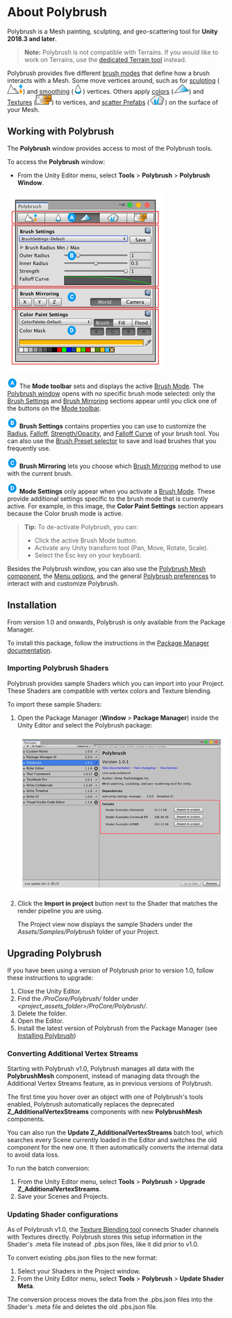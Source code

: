 # About Polybrush

Polybrush is a Mesh painting, sculpting, and geo-scattering tool for **Unity 2018.3 and later**.

> **Note:** Polybrush is not compatible with Terrains. If you would like to work on Terrains, use the [dedicated Terrain tool](https://docs.unity3d.com/Manual/terrain-UsingTerrains.html) instead.

Polybrush provides five different [brush modes](modes.md) that define how a brush interacts with a Mesh. Some move vertices around, such as for [sculpting](modes_sculpt.md) (![](images/icons/Sculpt.png)) and [smoothing](modes_smooth.md) (![](images/icons/Smooth.png)) vertices. Others apply [colors](modes_color.md) (![](images/icons/Palette.png)) and [Textures](modes_texture.md) (![](images/icons/Bricks.png)) to vertices, and [scatter Prefabs](modes_prefab.md) (![](images/icons/FlowerAndGrass.png)) on the surface of your Mesh.



<a name="interface"></a>

## Working with Polybrush

The **Polybrush** window provides access to most of the Polybrush tools.  

To access the **Polybrush** window:

* From the Unity Editor menu, select **Tools** > **Polybrush** > **Polybrush Window**.

![The Polybrush Interface](images/PolybrushPanel_Off_WithLetters.png)

![](images/icons/LetterA.png) The **Mode toolbar** sets and displays the active [Brush Mode](modes.md). The [Polybrush window](index.md#interface) opens with no specific brush mode selected: only the [Brush Settings](brushes.md) and [Brush Mirroring](brush_mirror.md) sections appear until you click one of the buttons on the [Mode toolbar](modes.md).

![](images/icons/LetterB.png) **Brush Settings** contains properties you can use to customize the [Radius](brushes.md#radius), [Falloff](brushes.md#falloff), [Strength/Opacity](brushes.md#strength), and [Falloff Curve](brushes.md#falloff-curve) of your brush tool. You can also use the [Brush Preset selector](brushes.md#brush-preset-selector) to save and load brushes that you frequently use.

![](images/icons/LetterC.png) **Brush Mirroring** lets you choose which [Brush Mirroring](brush_mirror.md) method to use with the current brush.

![](images/icons/LetterD.png) **Mode Settings** only appear when you activate a [Brush Mode](modes.md). These provide additional settings specific to the brush mode that is currently active. For example, in this image, the **Color Paint Settings** section appears because the Color brush mode is active.

> **Tip:** To de-activate Polybrush, you can:
>
> * Click the active Brush Mode button.
> * Activate any Unity transform tool (Pan, Move, Rotate, Scale).
> * Select the Esc key on your keyboard.

Besides the Polybrush window, you can also use the [Polybrush Mesh component](component.md), the [Menu options](menu.md), and the general [Polybrush preferences](prefs.md) to interact with and customize Polybrush.



<a name="installing"></a>

## Installation

From version 1.0 and onwards, Polybrush is only available from the Package Manager.

To install this package, follow the instructions in the [Package Manager documentation](https://docs.unity3d.com/Manual/upm-ui-install.html).



<a name="import-shaders"></a>

### Importing Polybrush Shaders

Polybrush provides sample Shaders which you can import into your Project. These Shaders are compatible with vertex colors and Texture blending.

To import these sample Shaders:

1. Open the Package Manager (**Window** > **Package Manager**) inside the Unity Editor and select the Polybrush package:

	![Shader samples in the Polybrush package](images/ImportShaderExamples.png)

2. Click the **Import in project** button next to the Shader that matches the render pipeline you are using.

	The Project view now displays the sample Shaders under the *Assets/Samples/Polybrush* folder of your Project.



## Upgrading Polybrush

If you have been using a version of Polybrush prior to version 1.0, follow these instructions to upgrade:

   1. Close the Unity Editor.
   2. Find the */ProCore/Polybrush/* folder under *&lt;project_assets_folder&gt;/ProCore/Polybrush/*.
   3. Delete the folder.
   4. Open the Editor.
   5. Install the latest version of Polybrush from the Package Manager (see [Installing Polybrush](#installing))



<a name="batch-avs"></a>

### Converting Additional Vertex Streams

Starting with Polybrush v1.0, Polybrush manages all data with the **PolybrushMesh** component, instead of managing data through the Additional Vertex Streams feature, as in previous versions of Polybrush.

The first time you hover over an object with one of Polybrush's tools enabled, Polybrush automatically replaces the deprecated **Z_AdditionalVertexStreams** components with new **PolybrushMesh** components.

You can also run the **Update Z_AdditionalVertexStreams** batch tool, which searches every Scene currently loaded in the Editor and switches the old component for the new one. It then automatically converts the internal data to avoid data loss.

To run the batch conversion:

1. From the Unity Editor menu, select **Tools** &gt; **Polybrush** &gt; **Upgrade Z_AdditionalVertexStreams**.
2. Save your Scenes and Projects.



<a name="shader-meta"></a>

### Updating Shader configurations

As of Polybrush v1.0, the [Texture Blending tool](modes_texture) connects Shader channels with Textures directly. Polybrush stores this setup information in the Shader's .meta file instead of .pbs.json files, like it did prior to v1.0.

To convert existing .pbs.json files to the new format:

1. Select your Shaders in the Project window.
2. From the Unity Editor menu, select **Tools** &gt; **Polybrush** &gt; **Update Shader Meta**.

The conversion process moves the data from the .pbs.json files into the Shader's .meta file and deletes the old .pbs.json file.

